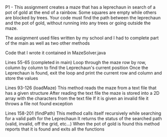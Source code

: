 P1 - This assignment creates a maze that has a leprechaun in search of a pot of gold at the end of a rainbow. Some squares are empty while others are blocked by trees. Your code must find the path between the leprechaun and the pot of gold, without running into any trees or going outside the maze.

The assignment used files written by my school and I had to complete part of the main as well as two other methods

Code that I wrote it contained in MazeSolver.java

Lines 55-65 (completed in main)
  Loop through the maze row by row, column by column to find the Leprechaun's current position
  Once the Leprechaun is found, exit the loop and print the current row and column and store the values
  
Lines 93-126 (loadMaze)
  This method reads the maze from a text file that has a given structure
  After reading the text file the maze is stored into a 2D array with the characters from the text file
  If it is given an invalid file it throws a file not found exception
  
Lines 158-201 (findPath)
  This method calls itself recursively while searching for a valid path for the Leprechaun 
  It returns the status of the searched path (valid, invalid, off the grid, etc...)
  When the pot of gold is found this method reports that it is found and exits all the functions
